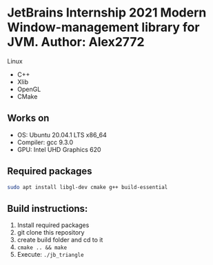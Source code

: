 # JetBrains Internship 2021 Modern Window-management library for JVM. Author: Alex2772
Linux
- C++
- Xlib
- OpenGL
- CMake

## Works on
- OS: Ubuntu 20.04.1 LTS x86_64
- Compiler: gcc 9.3.0
- GPU: Intel UHD Graphics 620

## Required packages
```sh
sudo apt install libgl-dev cmake g++ build-essential
```

## Build instructions:
1. Install required packages
2. git clone this repository
3. create build folder and cd to it
4. ```cmake .. && make```
5. Execute: ```./jb_triangle```
